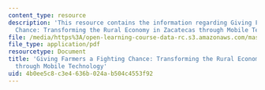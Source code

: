 ```yaml
---
content_type: resource
description: 'This resource contains the information regarding Giving Farmers a Fighting
  Chance: Transforming the Rural Economy in Zacatecas through Mobile Technology.'
file: /media/https%3A/open-learning-course-data-rc.s3.amazonaws.com/mas-965-nextlab-i-designing-mobile-technologies-for-the-next-billion-users-fall-2008/4b0ee5c8c3e4636b024ab504c4553f92_MITMAS_965F08_farmers_m2.pdf
file_type: application/pdf
resourcetype: Document
title: 'Giving Farmers a Fighting Chance: Transforming the Rural Economy in Zacatecas
  through Mobile Technology'
uid: 4b0ee5c8-c3e4-636b-024a-b504c4553f92
---
```

